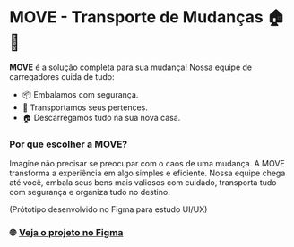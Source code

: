 # MOVE - Transporte de Mudanças 🏠🚚

**MOVE** é a solução completa para sua mudança! Nossa equipe de carregadores cuida de tudo:

- 📦 Embalamos com segurança.
- 🚚 Transportamos seus pertences.
- 🏠 Descarregamos tudo na sua nova casa.

### Por que escolher a MOVE?
Imagine não precisar se preocupar com o caos de uma mudança. A MOVE transforma a experiência em algo simples e eficiente. Nossa equipe chega até você, embala seus bens mais valiosos com cuidado, transporta tudo com segurança e organiza tudo no destino.

(Prótotipo desenvolvido no Figma para estudo UI/UX)

### 🌐 [Veja o projeto no Figma](https://www.figma.com/proto/n0ItQ0P0qd8PxPJYxX4k3H/Move?page-id=19%3A3&node-id=19-4&starting-point-node-id=19%3A4&t=buPIr5yCQO4RgkFN-1)


